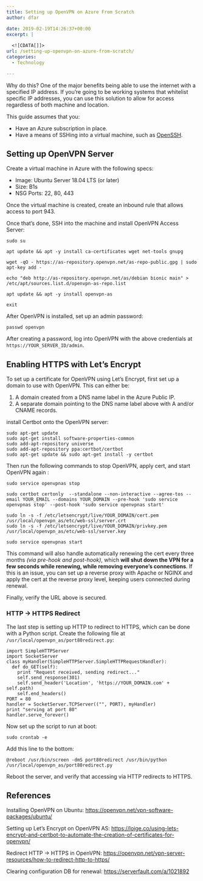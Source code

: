 ```yaml
---
title: Setting up OpenVPN on Azure From Scratch
author: dfar

date: 2019-02-19T14:26:37+00:00
excerpt: |
  
  <![CDATA[]]>
url: /setting-up-openvpn-on-azure-from-scratch/
categories:
  - Technology

---
```

<!--[CDATA[
</p-->

Why do this? One of the major benefits being able to use the internet with a specified IP address. If you&#8217;re going to be working systems that whitelist specific IP addresses, you can use this solution to allow for access regardless of both machine and location.

This guide assumes that you:

  * Have an Azure subscription in place.
  * Have a means of SSHing into a virtual machine, such as [OpenSSH][1].

## Setting up OpenVPN Server

Create a virtual machine in Azure with the following specs:

  * Image: Ubuntu Server 18.04 LTS (or later)
  * Size: B1s
  * NSG Ports: 22, 80, 443



Once the virtual machine is created, create an inbound rule that allows access to port 943.

Once that&#8217;s done, SSH into the machine and install OpenVPN Access Server:

```
sudo su

apt update && apt -y install ca-certificates wget net-tools gnupg

wget -qO - https://as-repository.openvpn.net/as-repo-public.gpg | sudo apt-key add -

echo "deb http://as-repository.openvpn.net/as/debian bionic main" > /etc/apt/sources.list.d/openvpn-as-repo.list

apt update && apt -y install openvpn-as

exit
```

After OpenVPN is installed, set up an admin password:

`passwd openvpn`

After creating a password, log into OpenVPN with the above credentials at `https://YOUR_SERVER_ID/admin`.

## Enabling HTTPS with Let&#8217;s Encrypt

To set up a certificate for OpenVPN using Let&#8217;s Encrypt, first set up a domain to use with OpenVPN. This can either be:

  1. A domain created from a DNS name label in the Azure Public IP.
  2. A separate domain pointing to the DNS name label above with A and/or CNAME records.

install Certbot onto the OpenVPN server:

```
sudo apt-get update
sudo apt-get install software-properties-common
sudo add-apt-repository universe
sudo add-apt-repository ppa:certbot/certbot
sudo apt-get update && sudo apt-get install -y certbot
```

Then run the following commands to stop OpenVPN, apply cert, and start OpenVPN again :

```
sudo service openvpnas stop

sudo certbot certonly  --standalone --non-interactive --agree-tos --email YOUR_EMAIL --domains YOUR_DOMAIN --pre-hook 'sudo service openvpnas stop' --post-hook 'sudo service openvpnas start'

sudo ln -s -f /etc/letsencrypt/live/YOUR_DOMAIN/cert.pem /usr/local/openvpn_as/etc/web-ssl/server.crt
sudo ln -s -f /etc/letsencrypt/live/YOUR_DOMAIN/privkey.pem /usr/local/openvpn_as/etc/web-ssl/server.key

sudo service openvpnas start
```

This command will also handle automatically renewing the cert every three months _(via pre-hook and post-hook)_, which **will shut down the VPN for a few seconds while renewing, while removing everyone&#8217;s connections**. If this is an issue, you can set up a reverse proxy with Apache or NGINX and apply the cert at the reverse proxy level, keeping users connected during renewal.

Finally, verify the URL above is secured.

### HTTP -> HTTPS Redirect

The last step is setting up HTTP to redirect to HTTPS, which can be done with a Python script. Create the following file at `/usr/local/openvpn_as/port80redirect.py`:

```
import SimpleHTTPServer
import SocketServer
class myHandler(SimpleHTTPServer.SimpleHTTPRequestHandler):
  def do_GET(self):
    print "Request received, sending redirect..."
    self.send_response(301)
    self.send_header('Location', 'https://YOUR_DOMAIN.com' + self.path)
    self.end_headers()
PORT = 80
handler = SocketServer.TCPServer(("", PORT), myHandler)
print "serving at port 80"
handler.serve_forever()
```

Now set up the script to run at boot:

`sudo crontab -e`

Add this line to the bottom:

`@reboot /usr/bin/screen -dmS port80redirect /usr/bin/python /usr/local/openvpn_as/port80redirect.py`

Reboot the server, and verify that accessing via HTTP redirects to HTTPS.

## References

Installing OpenVPN on Ubuntu: <https://openvpn.net/vpn-software-packages/ubuntu/>

Setting up Let&#8217;s Encrypt on OpenVPN AS: <https://loige.co/using-lets-encrypt-and-certbot-to-automate-the-creation-of-certificates-for-openvpn/>

Redirect HTTP -> HTTPS in OpenVPN: <https://openvpn.net/vpn-server-resources/how-to-redirect-http-to-https/>

Clearing configuration DB for renewal: <https://serverfault.com/a/1021892>

 [1]: https://docs.microsoft.com/en-us/windows-server/administration/openssh/openssh_install_firstuse
